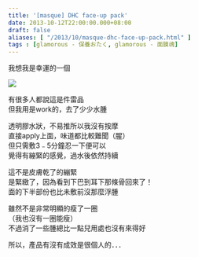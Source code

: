 ```yaml
---
title: '[masque] DHC face-up pack'
date: 2013-10-12T22:00:00.000+08:00
draft: false
aliases: [ "/2013/10/masque-dhc-face-up-pack.html" ]
tags : [glamorous - 保養おたく, glamorous - 面膜魂]
---
```


我想我是幸運的一個  

![](/images/dhcfaceup.jpg)

有很多人都說這是件雷品  
但我用是work的，去了少少水腫  
  
透明膠水狀，不易推所以我沒有按摩  
直接apply上面，味道都比較難聞（腥）  
但只需敷3﹣5分鐘忍一下便可以  
覺得有繃緊的感覺，過水後依然持續  
  
這不是皮膚乾了的繃緊  
是緊緻了，因為看到下巴到耳下那條骨回來了！  
面的下半部份也比未敷前沒那麼浮腫  
  
雖然不是非常明顯的瘦了一圈  
（我也沒有一圈能瘦）  
不過消了一些腫總比一點兒用處也沒有來得好  
  
  
所以，產品有沒有成效是很個人的．．．
